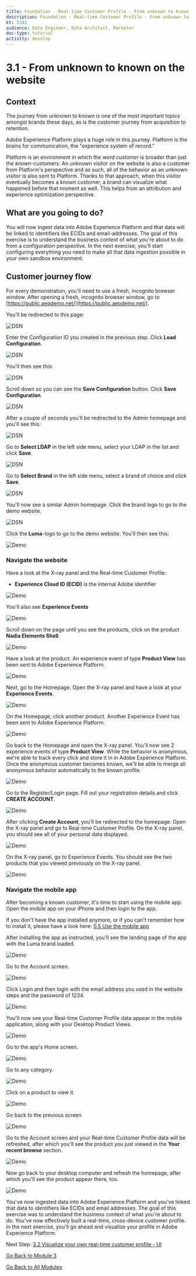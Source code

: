 ```yaml
---
title: Foundation - Real-time Customer Profile - From unknown to known on the website
description: Foundation - Real-time Customer Profile - From unknown to known on the website
kt: 5342
audience: Data Engineer, Data Architect, Marketer
doc-type: tutorial
activity: develop
---
```


# 3.1 - From unknown to known on the website

## **Context**

The journey from unknown to known is one of the most important topics amongst brands these days, as is the customer journey from acquisition to retention. 

Adobe Experience Platform plays a huge role in this journey. Platform is the brains for communication, the "experience system of record."

Platform is an environment in which the word *customer* is broader than just the *known*-customers. An unknown visitor on the website is also a customer from Platform's perspective and as such, all of the behavior as an unknown visitor is also sent to Platform. Thanks to that approach, when this visitor eventually becomes a known customer, a brand can visualize what happened before that moment as well. This helps from an attribution and experience optimization perspective.

## **What are you going to do?**

You will now ingest data into Adobe Experience Platform and that data will be linked to identifiers like ECIDs and email-addresses. The goal of this exercise is to understand the business context of what you're about to do from a configuration perspective. In the next exercise, you'll start configuring everything you need to make all that data ingestion possible in your own sandbox environment.

## **Customer journey flow**

For every demonstration, you'll need to use a fresh, incognito browser window. After opening a fresh, incognito browser window, go to [https://public.aepdemo.net/](https://public.aepdemo.net/).

You'll be redirected to this page:

![DSN](./images/web1.png)

Enter the Configuration ID you created in the previous step. Click **Load Configuration**.

![DSN](./images/web2.png)

You'll then see this:

![DSN](./images/web3.png)

Scroll down so you can see the **Save Configuration** button. Click **Save Configuration**.

![DSN](./images/web4.png)

After a couple of seconds you'll be redirected to the Admin homepage and you'll see this:

![DSN](./images/cfg6a.png)

Go to **Select LDAP** in the left side menu, select your LDAP in the list and click **Save**.

![DSN](./images/web61.png)

Go to **Select Brand** in the left side menu, select a brand of choice and click **Save**.

![DSN](./images/web7.png)

You'll now see a similar Admin homepage. Click the brand logo to go to the demo website.

![DSN](./images/web8.png)
  
Click the **Luma**-logo to go to the demo website. You'll then see this:
  
![Demo](./images/lb_home.png)
  
### Navigate the website

Have a look at the X-ray panel and the Real-time Customer Profile:
  
* **Experience Cloud ID (ECID)** is the internal Adobe identifier
      
![Demo](../module2/images/lb_home_xup.png)

You'll also see **Experience Events**

![Demo](../module2/images/lb_home_xee.png)
  
Scroll down on the page until you see the products, click on the product **Nadia Elements Shell**.
  
![Demo](../module2/images/lb_homep.png)
  
Have a look at the product. An experience event of type **Product View** has been sent to Adobe Experience Platform. 
  
![Demo](../module2/images/lb_els_dtl.png)
  
Next, go to the Homepage. Open the X-ray panel and have a look at your **Experience Events**.
  
![Demo](../module2/images/lb_home1.png)
  
On the Homepage, click another product. Another Experience Event has been sent to Adobe Experience Platform. 
  
![Demo](../module2/images/lb_babars.png)
  
Go back to the Homepage and open the X-ray panel. You'll now see 2 experience events of type **Product View**. While the behavior is anonymous, we're able to track every click and store it in in Adobe Experience Platform. Once the anonymous customer becomes known, we'll be able to merge all anonymous behavior automatically to the known profile.
  
![Demo](../module2/images/lb_home2.png)

Go to the Register/Login page. Fill out your registration details and click **CREATE ACCOUNT**.
  
![Demo](../module2/images/lb_register_dtl.png) 
  
After clicking **Create Account**, you'll be redirected to the homepage. Open the X-ray panel and go to Real-time Customer Profile. On the X-ray panel, you should see all of your personal data displayed.
  
![Demo](../module2/images/lb_x_loggedin.png)

On the X-ray panel, go to Experience Events. You should see the two products that you viewed previously on the X-ray panel.

![Demo](../module2/images/lb_home_xee_dtl.png)

### Navigate the mobile app

After becoming a known customer, it's time to start using the mobile app. Open the mobile app on your iPhone and then login to the app. 

If you don't have the app installed anymore, or if you can't remember how to install it, please have a look here: [0.5 Use the mobile app](../module0/ex5.md)

After installing the app as instructed, you'll see the landing page of the app with the Luma brand loaded.
  
![Demo](./images/app_hp.png)

Go to the Account screen.
  
![Demo](./images/app_acc.png)

Click Login and then login with the email address you used in the website steps and the password of 1234.
  
![Demo](./images/app_acc_login.png)

You'll now see your Real-time Customer Profile data appear in the mobile application, along with your Desktop Product Views.

![Demo](./images/app_up.png)

Go to the app's Home screen.
  
![Demo](./images/app_hp.png)

Go to any category.
  
![Demo](./images/app_men_cat.png)

Click on a product to view it.
  
![Demo](./images/app_carst.png)

Go back to the previous screen
  
![Demo](./images/app_men_cat.png)

Go to the Account screen and your Real-time Customer Profile data will be refreshed, after which you'll see the product you just viewed in the **Your recent browse** section.
  
![Demo](./images/app_after_carst.png)

Now go back to your desktop computer and refresh the homepage, after which you'll see the product appear there, too.
  
![Demo](./images/lb_x_aftermobile.png)
  
You've now ingested data into Adobe Experience Platform and you've linked that data to identifiers like ECIDs and email addresses. The goal of this exercise was to understand the business context of what you're about to do. You've now effectively built a real-time, cross-device customer profile. In the next exercise, you'll go ahead and visualize your profile in Adobe Experience Platform.

Next Step: [3.2 Visualize your own real-time customer profile - UI](./ex2.md)

[Go Back to Module 3](./real-time-customer-profile.md)

[Go Back to All Modules](../../overview.md)
